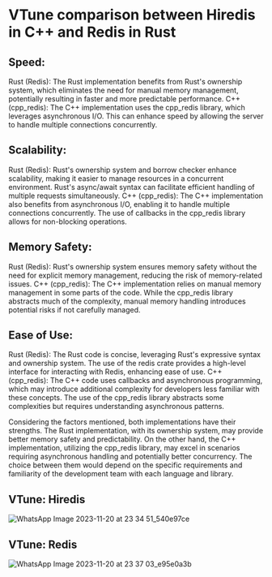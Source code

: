 # VTune comparison between Hiredis in C++ and Redis in Rust

## Speed:
Rust (Redis): The Rust implementation benefits from Rust's ownership system, which eliminates the need for manual memory management, potentially resulting in faster and more predictable performance.
C++ (cpp_redis): The C++ implementation uses the cpp_redis library, which leverages asynchronous I/O. This can enhance speed by allowing the server to handle multiple connections concurrently.

## Scalability:
Rust (Redis): Rust's ownership system and borrow checker enhance scalability, making it easier to manage resources in a concurrent environment. Rust's async/await syntax can facilitate efficient handling of multiple requests simultaneously.
C++ (cpp_redis): The C++ implementation also benefits from asynchronous I/O, enabling it to handle multiple connections concurrently. The use of callbacks in the cpp_redis library allows for non-blocking operations.

## Memory Safety:
Rust (Redis): Rust's ownership system ensures memory safety without the need for explicit memory management, reducing the risk of memory-related issues.
C++ (cpp_redis): The C++ implementation relies on manual memory management in some parts of the code. While the cpp_redis library abstracts much of the complexity, manual memory handling introduces potential risks if not carefully managed.

## Ease of Use:
Rust (Redis): The Rust code is concise, leveraging Rust's expressive syntax and ownership system. The use of the redis crate provides a high-level interface for interacting with Redis, enhancing ease of use.
C++ (cpp_redis): The C++ code uses callbacks and asynchronous programming, which may introduce additional complexity for developers less familiar with these concepts. The use of the cpp_redis library abstracts some complexities but requires understanding asynchronous patterns.


Considering the factors mentioned, both implementations have their strengths. The Rust implementation, with its ownership system, may provide better memory safety and predictability. On the other hand, the C++ implementation, utilizing the cpp_redis library, may excel in scenarios requiring asynchronous handling and potentially better concurrency. The choice between them would depend on the specific requirements and familiarity of the development team with each language and library.



## VTune: Hiredis
![WhatsApp Image 2023-11-20 at 23 34 51_540e97ce](https://github.com/rishishah561/POPL-PROJECT/assets/105542232/6924daa0-3ae3-4d59-8afc-216496a72f8d)


## VTune: Redis
![WhatsApp Image 2023-11-20 at 23 37 03_e95e0a3b](https://github.com/rishishah561/POPL-PROJECT/assets/105542232/156cd322-e2dd-4be0-bd7c-2610a9e55b4f)
